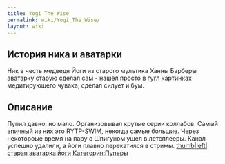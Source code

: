```yaml
---
title: Yogi The Wise
permalink: wiki/Yogi_The_Wise/
layout: wiki
---
```


## История ника и аватарки

Ник в честь медведя Йоги из старого мультика Ханны Барберы аватарку
старую сделал сам - нашёл просто в гугл картинках медитирующего чувака,
сделал силует и бум.

## Описание

Пупил давно, но мало. Организовывал крутые серии коллабов. Самый эпичный
из них это RYTP-SWIM, некогда самые большие. Через некотороые время на
пару с Шпигуном ушел в летсплееры. Канал успешно удалили, а йоги плавно
перекатился в стримы. [thumb\|left\|старая аватарка
йоги](Файл:SNmYfrfm91c.jpg "wikilink")
[Категория:Пуперы](Категория:Пуперы "wikilink")
